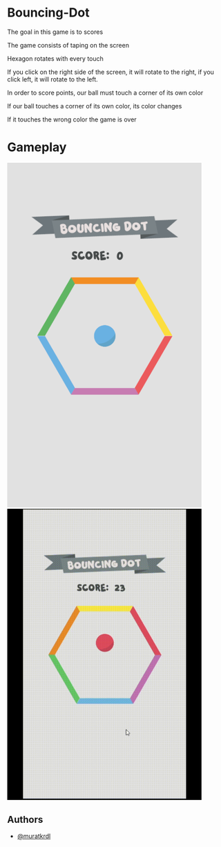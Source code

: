 
# Bouncing-Dot

The goal in this game is to scores

The game consists of taping on the screen

Hexagon rotates with every touch

If you click on the right side of the screen, it will rotate to the right, if you click left, it will rotate to the left.

In order to score points, our ball must touch a corner of its own color

If our ball touches a corner of its own color, its color changes

If it touches the wrong color the game is over


# Gameplay

<img src="https://github.com/muratkrdl/Bouncing-Dot/blob/main/Bouncing%20Dot.png" width="450">

<img src="https://github.com/muratkrdl/Bouncing-Dot/blob/main/Bouncing%20Dot%20Gameplay.gif" width="450">

## Authors

- [@muratkrdl](https://github.com/muratkrdl)

